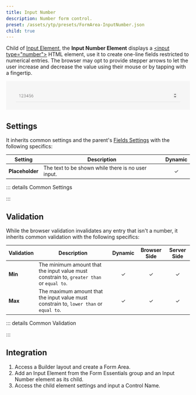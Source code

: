 ```yaml
---
title: Input Number
description: Number form control.
preset: /assets/ytp/presets/FormArea-InputNumber.json
child: true
---
```


<!--@include: ./parts/intro.md-->

Child of [Input Element](../input), the **Input Number Element** displays a [\<input type="number"\>](https://developer.mozilla.org/en-US/docs/Web/HTML/Element/input/number) HTML element, use it to create one-line fields restricted to numerical entries. The browser may opt to provide stepper arrows to let the user increase and decrease the value using their mouse or by tapping with a fingertip.

![Input Number Element](./assets/input-number.webp)

## Settings

It inherits common settings and the parent's [Fields Settings](../input#fields-settings) with the following specifics:

| Setting | Description | Dynamic |
| ------- | ----------- | :-----: |
| **Placeholder** | The text to be shown while there is no user input. | &#x2713; |

::: details Common Settings
<!--@include: ./parts/common-settings.md-->
:::

## Validation

While the browser validation invalidates any entry that isn't a number, it inherits common validation with the following specifics:

| Validation | Description | Dynamic | Browser Side | Server Side |
| ---------- | ----------- | :-----: | :----------: | :---------: |
| **Min** | The minimum amount that the input value must constrain to, `greater than` or `equal to`. | &#x2713; | &#x2713; | &#x2713; |
| **Max** | The maximum amount that the input value must constrain to, `lower than` or `equal to`. | &#x2713; | &#x2713; | &#x2713; |

::: details Common Validation
<!--@include: ./parts/common-validation.md-->
:::

## Integration

1. Access a Builder layout and create a Form Area.
1. Add an Input Element from the Form Essentials group and an Input Number element as its child.
1. Access the child element settings and input a Control Name.
